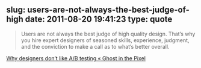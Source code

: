 slug: users-are-not-always-the-best-judge-of-high
date: 2011-08-20 19:41:23
type: quote
---

> Users are not always the best judge of high quality design. That’s why you hire expert designers of seasoned skills, experience, judgment, and the conviction to make a call as to what’s better overall.

[Why designers don’t like A/B testing « Ghost in the Pixel](http://www.ghostinthepixel.com/?p=549)
